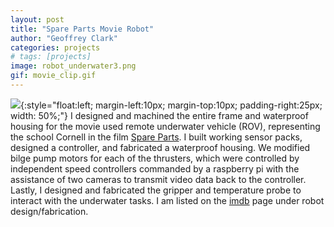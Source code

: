 ```yaml
---
layout: post
title: "Spare Parts Movie Robot"
author: "Geoffrey Clark"
categories: projects
# tags: [projects]
image: robot_underwater3.png
gif: movie_clip.gif
---
```

![](assets/img/movie_clip.gif){:style="float:left; margin-left:10px; margin-top:10px; padding-right:25px; width: 50%;"} 
I designed and machined the entire frame and waterproof housing for the movie used remote underwater vehicle (ROV), representing the school Cornell in the film [Spare Parts](https://www.imdb.com/title/tt3233418/). I built working sensor packs, designed a controller, and fabricated a waterproof housing. We modified bilge pump motors for each of the thrusters, which were controlled by independent speed controllers commanded by a raspberry pi with the assistance of two cameras to transmit video data back to the controller. Lastly, I designed and fabricated the gripper and temperature probe to interact with the underwater tasks. I am listed on the [imdb](https://www.imdb.com/title/tt3233418/fullcredits/?ref_=tt_cl_sm) page under robot design/fabrication. 